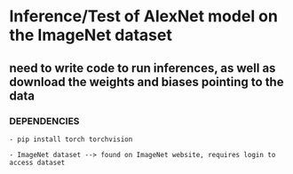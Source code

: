 # Inference/Test of AlexNet model on the ImageNet dataset

## need to write code to run inferences, as well as download the weights and biases pointing to the data

### DEPENDENCIES

    - pip install torch torchvision

    - ImageNet dataset --> found on ImageNet website, requires login to access dataset
